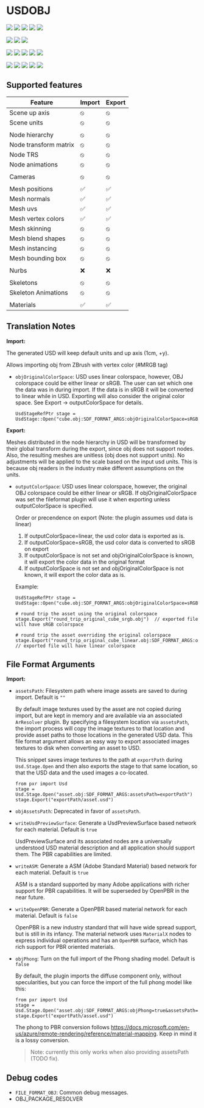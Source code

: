 # USDOBJ

[![](https://img.shields.io/endpoint?url=https://gist.githubusercontent.com/kwblackstone/264643f3d2acacc5369a0ba70854dfb6/raw/windows-2022-2411-OBJ.json)](https://github.com/adobe/USD-Fileformat-plugins/actions/workflows/ci.yml) [![](https://img.shields.io/endpoint?url=https://gist.githubusercontent.com/kwblackstone/264643f3d2acacc5369a0ba70854dfb6/raw/windows-2022-2408-OBJ.json)](https://github.com/adobe/USD-Fileformat-plugins/actions/workflows/ci.yml) [![](https://img.shields.io/endpoint?url=https://gist.githubusercontent.com/kwblackstone/264643f3d2acacc5369a0ba70854dfb6/raw/windows-2022-2405-OBJ.json)](https://github.com/adobe/USD-Fileformat-plugins/actions/workflows/ci.yml) [![](https://img.shields.io/endpoint?url=https://gist.githubusercontent.com/kwblackstone/264643f3d2acacc5369a0ba70854dfb6/raw/windows-2022-2311-OBJ.json)](https://github.com/adobe/USD-Fileformat-plugins/actions/workflows/ci.yml) [![](https://img.shields.io/endpoint?url=https://gist.githubusercontent.com/kwblackstone/264643f3d2acacc5369a0ba70854dfb6/raw/windows-2022-2308-OBJ.json)](https://github.com/adobe/USD-Fileformat-plugins/actions/workflows/ci.yml)

[![](https://img.shields.io/endpoint?url=https://gist.githubusercontent.com/kwblackstone/264643f3d2acacc5369a0ba70854dfb6/raw/macOS-14-2411-OBJ.json)](https://github.com/adobe/USD-Fileformat-plugins/actions/workflows/ci.yml) [![](https://img.shields.io/endpoint?url=https://gist.githubusercontent.com/kwblackstone/264643f3d2acacc5369a0ba70854dfb6/raw/macOS-14-2408-OBJ.json)](https://github.com/adobe/USD-Fileformat-plugins/actions/workflows/ci.yml) [![](https://img.shields.io/endpoint?url=https://gist.githubusercontent.com/kwblackstone/264643f3d2acacc5369a0ba70854dfb6/raw/macOS-14-2405-OBJ.json)](https://github.com/adobe/USD-Fileformat-plugins/actions/workflows/ci.yml)

[![](https://img.shields.io/endpoint?url=https://gist.githubusercontent.com/kwblackstone/264643f3d2acacc5369a0ba70854dfb6/raw/macOS-13-2411-OBJ.json)](https://github.com/adobe/USD-Fileformat-plugins/actions/workflows/ci.yml) [![](https://img.shields.io/endpoint?url=https://gist.githubusercontent.com/kwblackstone/264643f3d2acacc5369a0ba70854dfb6/raw/macOS-13-2408-OBJ.json)](https://github.com/adobe/USD-Fileformat-plugins/actions/workflows/ci.yml) [![](https://img.shields.io/endpoint?url=https://gist.githubusercontent.com/kwblackstone/264643f3d2acacc5369a0ba70854dfb6/raw/macOS-13-2405-OBJ.json)](https://github.com/adobe/USD-Fileformat-plugins/actions/workflows/ci.yml) [![](https://img.shields.io/endpoint?url=https://gist.githubusercontent.com/kwblackstone/264643f3d2acacc5369a0ba70854dfb6/raw/macOS-13-2311-OBJ.json)](https://github.com/adobe/USD-Fileformat-plugins/actions/workflows/ci.yml) [![](https://img.shields.io/endpoint?url=https://gist.githubusercontent.com/kwblackstone/264643f3d2acacc5369a0ba70854dfb6/raw/macOS-13-2308-OBJ.json)](https://github.com/adobe/USD-Fileformat-plugins/actions/workflows/ci.yml)

[![](https://img.shields.io/endpoint?url=https://gist.githubusercontent.com/kwblackstone/264643f3d2acacc5369a0ba70854dfb6/raw/ubuntu-22.04-2411-OBJ.json)](https://github.com/adobe/USD-Fileformat-plugins/actions/workflows/ci.yml) [![](https://img.shields.io/endpoint?url=https://gist.githubusercontent.com/kwblackstone/264643f3d2acacc5369a0ba70854dfb6/raw/ubuntu-22.04-2408-OBJ.json)](https://github.com/adobe/USD-Fileformat-plugins/actions/workflows/ci.yml) [![](https://img.shields.io/endpoint?url=https://gist.githubusercontent.com/kwblackstone/264643f3d2acacc5369a0ba70854dfb6/raw/ubuntu-22.04-2405-OBJ.json)](https://github.com/adobe/USD-Fileformat-plugins/actions/workflows/ci.yml) [![](https://img.shields.io/endpoint?url=https://gist.githubusercontent.com/kwblackstone/264643f3d2acacc5369a0ba70854dfb6/raw/ubuntu-22.04-2311-OBJ.json)](https://github.com/adobe/USD-Fileformat-plugins/actions/workflows/ci.yml) [![](https://img.shields.io/endpoint?url=https://gist.githubusercontent.com/kwblackstone/264643f3d2acacc5369a0ba70854dfb6/raw/ubuntu-22.04-2308-OBJ.json)](https://github.com/adobe/USD-Fileformat-plugins/actions/workflows/ci.yml)

## Supported features

|Feature|Import|Export|
|--|--|--|
|Scene up axis            |⦸|⦸|
|Scene units              |⦸|⦸|
||||
|Node hierarchy           |⦸|⦸|
|Node transform matrix    |⦸|⦸|
|Node TRS                 |⦸|⦸|
|Node animations          |⦸|⦸|
||||
|Cameras                  |⦸|⦸|
||||
|Mesh positions           |✅|✅|
|Mesh normals             |✅|✅|
|Mesh uvs                 |✅|✅|
|Mesh vertex colors       |✅|✅|
|Mesh skinning            |⦸|⦸|
|Mesh blend shapes        |⦸|⦸|
|Mesh instancing          |⦸|⦸|
|Mesh bounding box        |⦸|⦸|
||||
|Nurbs                    |❌|❌|
||||
|Skeletons                |⦸|⦸|
|Skeleton Animations      |⦸|⦸|
||||
|Materials                |✅|✅|





## Translation Notes

**Import:**

The generated USD will keep default units and up axis (1cm, +y).

Allows importing obj from ZBrush with vertex color (#MRGB tag)

* `objOriginalColorSpace`: USD uses linear colorspace, however, OBJ colorspace could be either linear or sRGB.
    The user can set which one the data was in during import.  If the data is in sRGB it will be converted to linear while in USD. Exporting will also consider the original color space. See Export -> outputColorSpace for details.

    ```
    UsdStageRefPtr stage = UsdStage::Open("cube.obj:SDF_FORMAT_ARGS:objOriginalColorSpace=sRGB")
    ```

**Export:**

Meshes distributed in the node hierarchy in USD will be transformed by their global transform
during the export, since obj does not support nodes.
Also, the resulting meshes are unitless (obj does not support units). No adjustments will be applied to the scale based on the input usd units. This is because obj readers in the industry make different assumptions on the units.

* `outputColorSpace`: USD uses linear colorspace, however, the original OBJ colorspace could be either linear or sRGB.
    If objOriginalColorSpace was set the fileformat plugin will use it when exporting unless outputColorSpace is specified.

    Order or precendence on export (Note: the plugin assumes usd data is linear)
    1. If outputColorSpace=linear, the usd color data is exported as is.
    2. If outputColorSpace=sRGB, the usd color data is converted to sRGB on export
    3. If outputColorSpace is not set and objOriginalColorSpace is known, it will export the color data in the original format
    4. If outputColorSpace is not set and objOriginalColorSpace is not known, it will export the color data as is.

    Example:
    ```
    UsdStageRefPtr stage = UsdStage::Open("cube.obj:SDF_FORMAT_ARGS:objOriginalColorSpace=sRGB")

    # round trip the asset using the original colorspace
    stage.Export("round_trip_original_cube_srgb.obj")  // exported file will have sRGB colorspace

    # round trip the asset overriding the original colorspace
    stage.Export("round_trip_original_cube_linear.obj:SDF_FORMAT_ARGS:outputColorSpace=linear")  // exported file will have linear colorspace
    ```

## File Format Arguments

**Import:**

* `assetsPath`: Filesystem path where image assets are saved to during import. Default is `""`

    By default image textures used by the asset are not copied during import, but are kept in memory and are available
    via an associated `ArResolver` plugin. By specifying a filesystem location via `assetsPath`, the import process will
    copy the image textures to that location and provide asset paths to those locations in the generated USD data. This
    file format argument allows an easy way to export associated images textures to disk when converting an asset to USD.

    This snippet saves image textures to the path at `exportPath` during `Usd.Stage.Open` and then also exports the stage
    to that same location, so that the USD data and the used images a co-located.
    ```
    from pxr import Usd
    stage = Usd.Stage.Open("asset.obj:SDF_FORMAT_ARGS:assetsPath=exportPath")
    stage.Export("exportPath/asset.usd")
    ```

* `objAssetsPath`: Deprecated in favor of `assetsPath`.

* `writeUsdPreviewSurface`: Generate a UsdPreviewSurface based network for each material. Default is `true`

    UsdPreviewSurface and its associated nodes are a universally understood USD material description
    and all application should support them. The PBR capabilities are limited.

* `writeASM`: Generate a ASM (Adobe Standard Material) based network for each material. Default is `true`

    ASM is a standard supported by many Adobe applications with richer support for PBR capabilities.
    It will be superseded by OpenPBR in the near future.

* `writeOpenPBR`: Generate a OpenPBR based material network for each material. Default is `false`

    OpenPBR is a new industry standard that will have wide spread support, but is still in its infancy.
    The material network uses `MaterialX` nodes to express individual operations and has an `OpenPBR` surface,
    which has rich support for PBR oriented materials.

* `objPhong`: Turn on the full import of the Phong shading model. Default is `false`

    By default, the plugin imports the diffuse component only, without specularities, but you can force the import of the full phong model like this:
    ```
    from pxr import Usd
    stage = Usd.Stage.Open("asset.obj:SDF_FORMAT_ARGS:objPhong=true&assetsPath=exportPath")
    stage.Export("exportPath/asset.usd")
    ```
    The phong to PBR conversion follows https://docs.microsoft.com/en-us/azure/remote-rendering/reference/material-mapping.
    Keep in mind it is a lossy conversion.
    > Note: currently this only works when also providing assetsPath (TODO fix).

## Debug codes
* `FILE_FORMAT_OBJ`: Common debug messages.
* OBJ_PACKAGE_RESOLVER

